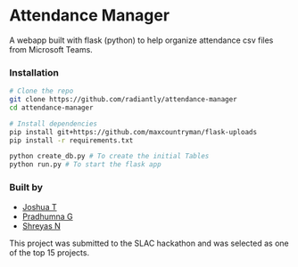 # Attendance Manager

A webapp built with flask (python) to help organize attendance csv files from Microsoft Teams.

### Installation

```zsh
# Clone the repo
git clone https://github.com/radiantly/attendance-manager
cd attendance-manager

# Install dependencies
pip install git+https://github.com/maxcountryman/flask-uploads
pip install -r requirements.txt

python create_db.py # To create the initial Tables
python run.py # To start the flask app
```

### Built by
  - [Joshua T](https://github.com/radiantly)
  - [Pradhumna G](https://github.com/TheGhoul27)
  - [Shreyas N](https://github.com/ShreyasN01)
  
This project was submitted to the SLAC hackathon and was selected as one of the top 15 projects.
